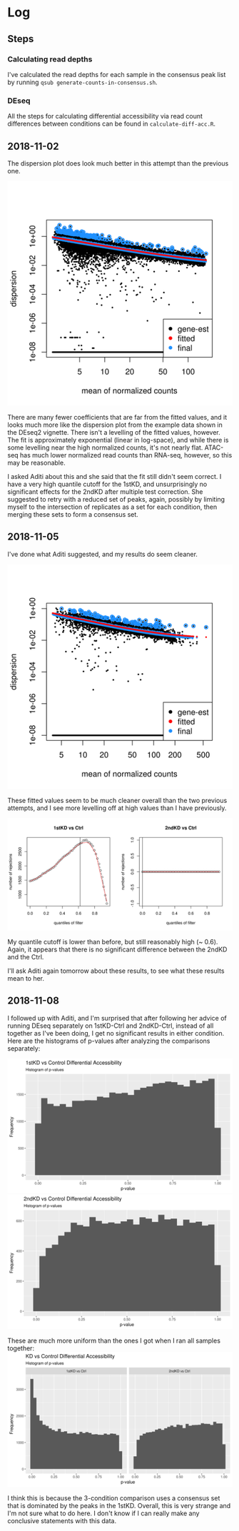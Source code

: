 # Log

## Steps

### Calculating read depths

I've calculated the read depths for each sample in the consensus peak list by running `qsub generate-counts-in-consensus.sh`.

### DEseq

All the steps for calculating differential accessibility via read count differences between conditions can be found in `calculate-diff-acc.R`.

## 2018-11-02

The dispersion plot does look much better in this attempt than the previous one.

![Dispersion plot](DEseq/FullConsensus/dispersion.png)

There are many fewer coefficients that are far from the fitted values, and it looks much more like the dispersion plot from the example data shown in the DEseq2 vignette.
There isn't a levelling of the fitted values, however.
The fit is approximately exponential (linear in log-space), and while there is some levelling near the high normalized counts, it's not nearly flat.
ATAC-seq has much lower normalized read counts than RNA-seq, however, so this may be reasonable.

I asked Aditi about this and she said that the fit still didn't seem correct.
I have a very high quantile cutoff for the 1stKD, and unsurprisingly no significant effects for the 2ndKD after multiple test correction.
She suggested to retry with a reduced set of peaks, again, possibly by limiting myself to the intersection of replicates as a set for each condition, then merging these sets to form a consensus set.

## 2018-11-05

I've done what Aditi suggested, and my results do seem cleaner.

![Dispersion plot](DEseq/dispersion.png)

These fitted values seem to be much cleaner overall than the two previous attempts, and I see more levelling off at high values than I have previously.

![Independent filtering](DEseq/independent-filtering.png)

My quantile cutoff is lower than before, but still reasonably high (~ 0.6).
Again, it appears that there is no significant difference between the 2ndKD and the Ctrl.

I'll ask Aditi again tomorrow about these results, to see what these results mean to her.

## 2018-11-08

I followed up with Aditi, and I'm surprised that after following her advice of running DEseq separately on 1stKD-Ctrl and 2ndKD-Ctrl, instead of all together as I've been doing, I get no significant results in either condition.
Here are the histograms of p-values after analyzing the comparisons separately:

![1stKD vs Ctrl histogram of p-values](DEseq/SeparatedAnalyses/1stKD-Ctrl.pvalues.png)
![2ndKD vs Ctrl histogram of p-values](DEseq/SeparatedAnalyses/2ndKD-Ctrl.pvalues.png)

These are much more uniform than the ones I got when I ran all samples together:
![Combined histogram of p-values](DEseq/CombinedAnalyses/pvalues.png)

I think this is because the 3-condition comparison uses a consensus set that is dominated by the peaks in the 1stKD.
Overall, this is very strange and I'm not sure what to do here.
I don't know if I can really make any conclusive statements with this data.
